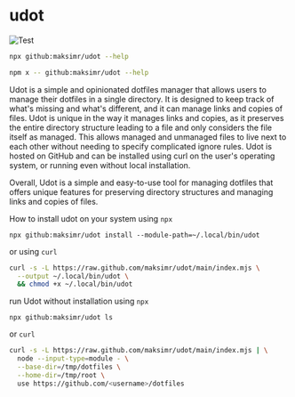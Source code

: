 # udot

![Test](https://github.com/maksimr/udot/workflows/Test/badge.svg)

```bash
npx github:maksimr/udot --help
```

```bash
npm x -- github:maksimr/udot --help
```

Udot is a simple and opinionated dotfiles manager that allows users to manage their dotfiles in a single directory. It is designed to keep track of what's missing and what's different, and it can manage links and copies of files. Udot is unique in the way it manages links and copies, as it preserves the entire directory structure leading to a file and only considers the file itself as managed. This allows managed and unmanaged files to live next to each other without needing to specify complicated ignore rules.
Udot is hosted on GitHub and can be installed using curl on the user's operating system, or running even without local installation.

Overall, Udot is a simple and easy-to-use tool for managing dotfiles that offers unique features for preserving directory structures and managing links and copies of files.

How to install udot on your system using `npx`
```
npx github:maksimr/udot install --module-path=~/.local/bin/udot
```

or using `curl`
```bash
curl -s -L https://raw.github.com/maksimr/udot/main/index.mjs \
  --output ~/.local/bin/udot \
  && chmod +x ~/.local/bin/udot
```

run Udot without installation using `npx`
```
npx github:maksimr/udot ls
```

or `curl`
```bash
curl -s -L https://raw.github.com/maksimr/udot/main/index.mjs | \
  node --input-type=module - \
  --base-dir=/tmp/dotfiles \
  --home-dir=/tmp/root \
  use https://github.com/<username>/dotfiles
```
